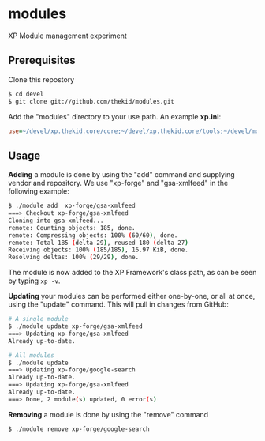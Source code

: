 modules
=======
XP Module management experiment

Prerequisites
--
Clone this repostory

```sh
$ cd devel
$ git clone git://github.com/thekid/modules.git
```

Add the "modules" directory to your use path. An example **xp.ini**:

```ini
use=~/devel/xp.thekid.core/core;~/devel/xp.thekid.core/tools;~/devel/modules
```

Usage
-- 
**Adding** a module is done by using the "add" command and supplying vendor and repository. We use "xp-forge" and "gsa-xmlfeed" in the following example:

```sh
$ ./module add  xp-forge/gsa-xmlfeed
===> Checkout xp-forge/gsa-xmlfeed
Cloning into gsa-xmlfeed...
remote: Counting objects: 185, done.
remote: Compressing objects: 100% (60/60), done.
remote: Total 185 (delta 29), reused 180 (delta 27)
Receiving objects: 100% (185/185), 16.97 KiB, done.
Resolving deltas: 100% (29/29), done.
```

The module is now added to the XP Framework's class path, as can be seen by typing `xp -v`.

**Updating** your modules can be performed either one-by-one, or all at once, using the "update" command. This will pull in changes from GitHub:

```sh
# A single module 
$ ./module update xp-forge/gsa-xmlfeed
===> Updating xp-forge/gsa-xmlfeed
Already up-to-date.

# All modules
$ ./module update
===> Updating xp-forge/google-search
Already up-to-date.
===> Updating xp-forge/gsa-xmlfeed
Already up-to-date.
===> Done, 2 module(s) updated, 0 error(s)
```

**Removing** a module is done by using the "remove" command

```sh
$ ./module remove xp-forge/google-search
```
